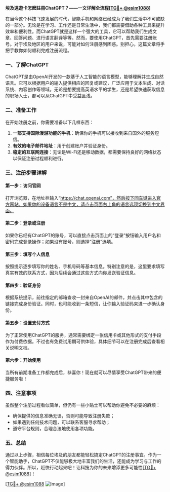 **埃及遠遊卡怎麽註冊ChatGPT？——一文详解全流程[[TG💪+ @esim1088](https://t.me/s/esim1088)]**

在当今这个科技飞速发展的时代，智能手机和网络已经成为了我们生活中不可或缺的一部分。无论是在学习、工作还是日常生活中，我们都需要借助各种工具来提升效率和便利性。而ChatGPT就是这样一个强大的工具，它可以帮助我们生成文章、回答问题、进行语言翻译等等。然而，要使用ChatGPT，首先需要注册账号。对于埃及地区的用户来说，可能对如何注册感到困惑。别担心，这篇文章将手把手教你如何顺利完成注册流程。

### 一、了解ChatGPT

ChatGPT是由OpenAI开发的一款基于人工智能的语言模型，能够理解并生成自然语言。它可以根据用户的输入提供相应的回复或建议，广泛应用于文本生成、对话系统、内容创作等领域。无论是想要提高英语水平的学生，还是希望快速获取信息的职场人士，都可以从ChatGPT中受益匪浅。

### 二、准备工作

在开始注册之前，你需要准备以下几样东西：

1. **一部支持国际漫游功能的手机**：确保你的手机可以接收到来自国外的服务短信。
2. **有效的电子邮件地址**：用于创建账户并验证身份。
3. **稳定的互联网连接**：无论是Wi-Fi还是移动数据，都需要保持良好的网络状态以保证注册过程顺利进行。

### 三、注册步骤详解

#### 第一步：访问官网

打开浏览器，在地址栏输入“https://chat.openai.com”，然后按下回车键进入官方网站。如果你的设备语言不是中文，请点击页面右上角的语言选项切换到中文界面。

#### 第二步：登录或注册

如果你已经有ChatGPT的账号，可以直接点击页面上的“登录”按钮输入用户名和密码完成登录操作；如果没有账号，则选择“注册”选项。

#### 第三步：填写个人信息

按照提示逐步填写你的姓名、手机号码等基本信息。特别注意的是，这里要求填写真实有效的联系方式，因为后续会通过这些方式向你发送验证信息。

#### 第四步：验证身份

根据系统提示，前往指定的邮箱查收一封来自OpenAI的邮件，并点击其中包含的链接完成身份验证。同时，也可能收到一条短信，让你输入验证码来进一步确认身份。

#### 第五步：设置支付方式

为了正常使用ChatGPT的服务，通常需要绑定一张信用卡或其他形式的支付手段作为付费依据。不过也有免费试用期可供体验，具体细节可以在注册完成后查看相关说明文档。

#### 第六步：开始使用

当所有前期准备工作都完成后，恭喜你！现在就可以尽情享受ChatGPT带来的便捷服务啦！

### 四、注意事项

虽然整个注册过程看似简单，但仍有一些小贴士可以帮助你避免不必要的麻烦：

- 确保提供的信息准确无误，否则可能导致注册失败；
- 如果遇到任何技术问题，可以联系客服寻求帮助；
- 遵守平台规则，合理合法地使用各项功能。

### 五、总结

通过以上步骤，相信每位埃及的朋友都能轻松搞定ChatGPT的注册事宜。作为一个智能助手，ChatGPT不仅能够极大地丰富我们的生活，还能成为学习与工作的得力伙伴。所以，赶快行动起来吧！让科技为你的未来增添更多可能性[[TG💪+ @esim1088](https://t.me/s/esim1088)]！

[[TG💪+ @esim1088](https://t.me/s/esim1088) ![Image](https://i.postimg.cc/4NQfJmqS/Snipaste-2025-05-13-00-14-12.png)]